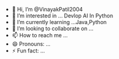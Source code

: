 - 👋 Hi, I’m @VinayakPatil2004
- 👀 I’m interested in ... Devlop AI In Python
- 🌱 I’m currently learning ...Java,Python
- 💞️ I’m looking to collaborate on ...
- 📫 How to reach me ...
- 😄 Pronouns: ...
- ⚡ Fun fact: ...

<!---
VinayakPatil2004/VinayakPatil2004 is a ✨ special ✨ repository because its `README.md` (this file) appears on your GitHub profile.
You can click the Preview link to take a look at your changes.
--->
